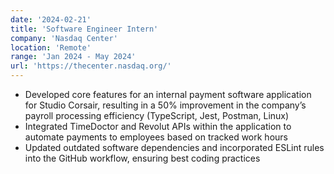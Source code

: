 ```yaml
---
date: '2024-02-21'
title: 'Software Engineer Intern'
company: 'Nasdaq Center'
location: 'Remote'
range: 'Jan 2024 - May 2024'
url: 'https://thecenter.nasdaq.org/'
---
```


- Developed core features for an internal payment software application for Studio Corsair, resulting in a 50% improvement in the company’s payroll processing efficiency (TypeScript, Jest, Postman, Linux)
- Integrated TimeDoctor and Revolut APIs within the application to automate payments to employees based on tracked work hours
- Updated outdated software dependencies and incorporated ESLint rules into the GitHub workflow, ensuring best coding practices
